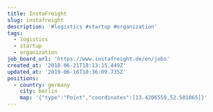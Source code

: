 ```yaml
---
title: InstaFreight
slug: instafreight
description: '#logistics #startup #organization'
tags:
  - logistics
  - startup
  - organization
job_board_url: 'https://www.instafreight.de/en/jobs'
created_at: '2018-06-21T18:13:15.449Z'
updated_at: '2019-06-16T10:36:09.735Z'
positions:
  - country: germany
    city: berlin
    map: '{"type":"Point","coordinates":[13.4206559,52.501065]}'
---
```



